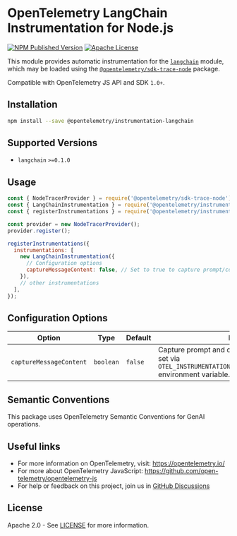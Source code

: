 # OpenTelemetry LangChain Instrumentation for Node.js

[![NPM Published Version][npm-img]][npm-url]
[![Apache License][license-image]][license-image]

This module provides automatic instrumentation for the [`langchain`](https://www.npmjs.com/package/langchain) module, which may be loaded using the [`@opentelemetry/sdk-trace-node`](https://github.com/open-telemetry/opentelemetry-js/tree/main/packages/opentelemetry-sdk-trace-node) package.

Compatible with OpenTelemetry JS API and SDK `1.0+`.

## Installation

```bash
npm install --save @opentelemetry/instrumentation-langchain
```

## Supported Versions

- `langchain` `>=0.1.0`

## Usage

```js
const { NodeTracerProvider } = require('@opentelemetry/sdk-trace-node');
const { LangChainInstrumentation } = require('@opentelemetry/instrumentation-langchain');
const { registerInstrumentations } = require('@opentelemetry/instrumentation');

const provider = new NodeTracerProvider();
provider.register();

registerInstrumentations({
  instrumentations: [
    new LangChainInstrumentation({
      // Configuration options
      captureMessageContent: false, // Set to true to capture prompt/completion content
    }),
    // other instrumentations
  ],
});
```

## Configuration Options

| Option | Type | Default | Description |
|--------|------|---------|-------------|
| `captureMessageContent` | `boolean` | `false` | Capture prompt and completion content. Can also be set via `OTEL_INSTRUMENTATION_GENAI_CAPTURE_MESSAGE_CONTENT` environment variable. |

## Semantic Conventions

This package uses OpenTelemetry Semantic Conventions for GenAI operations.

## Useful links

- For more information on OpenTelemetry, visit: <https://opentelemetry.io/>
- For more about OpenTelemetry JavaScript: <https://github.com/open-telemetry/opentelemetry-js>
- For help or feedback on this project, join us in [GitHub Discussions][discussions-url]

## License

Apache 2.0 - See [LICENSE][license-url] for more information.

[discussions-url]: https://github.com/open-telemetry/opentelemetry-js/discussions
[license-url]: https://github.com/open-telemetry/opentelemetry-js-contrib/blob/main/LICENSE
[license-image]: https://img.shields.io/badge/license-Apache_2.0-green.svg?style=flat
[npm-url]: https://www.npmjs.com/package/@opentelemetry/instrumentation-langchain
[npm-img]: https://badge.fury.io/js/%40opentelemetry%2Finstrumentation-langchain.svg
